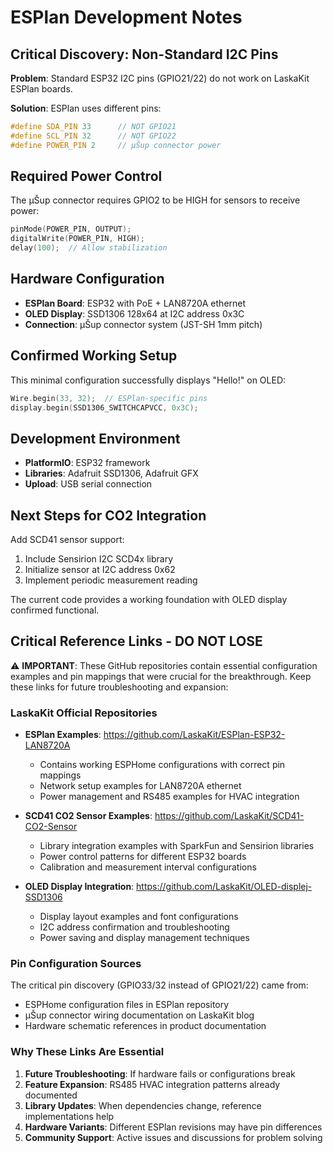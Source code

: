 # ESPlan Development Notes

## Critical Discovery: Non-Standard I2C Pins

**Problem**: Standard ESP32 I2C pins (GPIO21/22) do not work on LaskaKit ESPlan boards.

**Solution**: ESPlan uses different pins:
```cpp
#define SDA_PIN 33      // NOT GPIO21
#define SCL_PIN 32      // NOT GPIO22  
#define POWER_PIN 2     // μŠup connector power
```

## Required Power Control

The μŠup connector requires GPIO2 to be HIGH for sensors to receive power:
```cpp
pinMode(POWER_PIN, OUTPUT);
digitalWrite(POWER_PIN, HIGH);
delay(100);  // Allow stabilization
```

## Hardware Configuration

- **ESPlan Board**: ESP32 with PoE + LAN8720A ethernet
- **OLED Display**: SSD1306 128x64 at I2C address 0x3C
- **Connection**: μŠup connector system (JST-SH 1mm pitch)

## Confirmed Working Setup

This minimal configuration successfully displays "Hello!" on OLED:

```cpp
Wire.begin(33, 32);  // ESPlan-specific pins
display.begin(SSD1306_SWITCHCAPVCC, 0x3C);
```

## Development Environment

- **PlatformIO**: ESP32 framework
- **Libraries**: Adafruit SSD1306, Adafruit GFX
- **Upload**: USB serial connection

## Next Steps for CO2 Integration

Add SCD41 sensor support:
1. Include Sensirion I2C SCD4x library  
2. Initialize sensor at I2C address 0x62
3. Implement periodic measurement reading

The current code provides a working foundation with OLED display confirmed functional.

## Critical Reference Links - DO NOT LOSE

⚠️ **IMPORTANT**: These GitHub repositories contain essential configuration examples and pin mappings that were crucial for the breakthrough. Keep these links for future troubleshooting and expansion:

### LaskaKit Official Repositories
- **ESPlan Examples**: https://github.com/LaskaKit/ESPlan-ESP32-LAN8720A
  - Contains working ESPHome configurations with correct pin mappings
  - Network setup examples for LAN8720A ethernet
  - Power management and RS485 examples for HVAC integration

- **SCD41 CO2 Sensor Examples**: https://github.com/LaskaKit/SCD41-CO2-Sensor  
  - Library integration examples with SparkFun and Sensirion libraries
  - Power control patterns for different ESP32 boards
  - Calibration and measurement interval configurations

- **OLED Display Integration**: https://github.com/LaskaKit/OLED-displej-SSD1306
  - Display layout examples and font configurations
  - I2C address confirmation and troubleshooting
  - Power saving and display management techniques

### Pin Configuration Sources
The critical pin discovery (GPIO33/32 instead of GPIO21/22) came from:
- ESPHome configuration files in ESPlan repository
- μŠup connector wiring documentation on LaskaKit blog
- Hardware schematic references in product documentation

### Why These Links Are Essential
1. **Future Troubleshooting**: If hardware fails or configurations break
2. **Feature Expansion**: RS485 HVAC integration patterns already documented
3. **Library Updates**: When dependencies change, reference implementations help
4. **Hardware Variants**: Different ESPlan revisions may have pin differences
5. **Community Support**: Active issues and discussions for problem solving